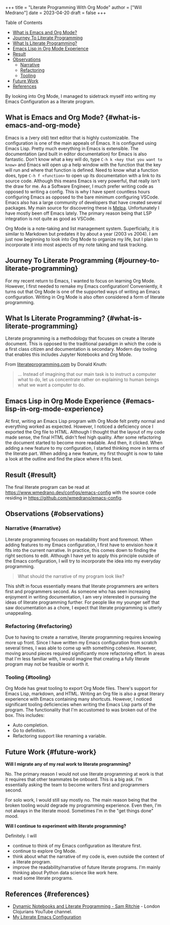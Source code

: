 +++
title = "Literate Programming With Org Mode"
author = ["Will Medrano"]
date = 2023-04-20
draft = false
+++

<div class="ox-hugo-toc toc">

<div class="heading">Table of Contents</div>

- [What is Emacs and Org Mode?](#what-is-emacs-and-org-mode)
- [Journey To Literate Programming](#journey-to-literate-programming)
- [What Is Literate Programming?](#what-is-literate-programming)
- [Emacs Lisp in Org Mode Experience](#emacs-lisp-in-org-mode-experience)
- [Result](#result)
- [Observations](#observations)
    - [Narrative](#narrative)
    - [Refactoring](#refactoring)
    - [Tooling](#tooling)
- [Future Work](#future-work)
- [References](#references)

</div>
<!--endtoc-->

<div class="SUMMARY">

By looking into Org Mode, I managed to sidetrack myself into writing my Emacs
Configuration as a literate program.

</div>


## What is Emacs and Org Mode? {#what-is-emacs-and-org-mode}

Emacs is a (very old) text editor that is highly customizable. The configuration
is one of the main appeals of Emacs. It is configured using Emacs Lisp. Pretty
much everything in Emacs is extensible. The documentation (and built in editor
documentation) for Emacs is also fantastic. Don't know what a key will do, type
`C-h k <key that you want to know>` and Emacs will open up a help window with
the function that the key will run and where that function is defined. Need to
know what a function does, type `C-h f <function>` to open up its documentation
with a link to its source code. Although this means Emacs is very powerful, that
really isn't the draw for me. As a Software Engineer, I much prefer writing code
as opposed to writing a config. This is why I have spent countless hours
configuring Emacs as opposed to the bare minimum configuring VSCode. Emacs also
has a large community of developers that have created several packages. My main
source for discovering these is [Melpa](https://melpa.org/#/). Unfortunately I have mostly been off
Emacs lately. The primary reason being that LSP integration is not quite as good
as VSCode.

Org Mode is a note-taking and list management system. Superficially, it is
similar to Markdown but predates it by about a year (2003 vs 2004). I am just
now beginning to look into Org Mode to organize my life, but I plan to
incorporate it into most aspects of my note taking and task tracking.


## Journey To Literate Programming {#journey-to-literate-programming}

For my recent return to Emacs, I wanted to focus on learning Org Mode. However,
I first needed to remake my Emacs configuration! Conveniently, it turns out that
Org Mode is one of the supported ways of writing an Emacs configuration. Writing
in Org Mode is also often considered a form of literate programming.


## What Is Literate Programming? {#what-is-literate-programming}

Literate programming  is a methodology that focuses on create a literate
document. This is opposed to the traditional paradigm in which the code is a
first class citizen and documentation is secondary. Modern day tooling that
enables this includes Jupyter Notebooks and Org Mode.

From [literateprogramming.com](https://www.literateprogramming.com) by Donald Knuth:

> ... Instead of imagining that our main task is to instruct a computer what to
> do, let us concentrate rather on explaining to human beings what we want a
> computer to do.


## Emacs Lisp in Org Mode Experience {#emacs-lisp-in-org-mode-experience}

At first, writing an Emacs Lisp program with Org Mode felt pretty normal and
everything worked as expected. However, I noticed a deficiency once I exported
the Org file to HTML. Although I thought that the layout of my code made sense,
the final HTML didn't feel high quality. After some refactoring the document
started to become more readable. And then, it clicked. When adding a new feature
to my configuration, I started thinking more in terms of the literate part. When
adding a new feature, my first thought is now to take a look at the outline and
find the place where it fits best.


## Result {#result}

The final literate program can be read at
<https://www.wmedrano.dev/configs/emacs-config> with the source code residing in
<https://github.com/wmedrano/emacs-config>.


## Observations {#observations}


### Narrative {#narrative}

Literate programming focuses on readability front and foremost. When adding
features to my Emacs configuration, I first have to envision how it fits into
the current narrative. In practice, this comes down to finding the right
sections to edit. Although I have yet to apply this principle outside of the
Emacs configuration, I will try to incorporate the idea into my everyday
programming.

> What should the narrative of my program look like?

This shift in focus essentially means that literate programmers are writers
first and programmers second. As someone who has seen increasing enjoyment in
writing documentation, I am very interested in pursuing the ideas of literate
programming further. For people like my younger self that saw documentation as a
chore, I expect that literate programming is utterly unappealing.


### Refactoring {#refactoring}

Due to having to create a narrative, literate programming requires knowing more
up front. Since I have written my Emacs configuration from scratch several
times, I was able to come up with something cohesive. However, moving around
pieces required significantly more refactoring effort. In areas that I'm less
familiar with, I would imagine that creating a fully literate program may not be
feasible or worth it.


### Tooling {#tooling}

Org Mode has great tooling to export Org Mode files. There's support for Emacs
Lisp, markdown, and HTML. Writing an Org file is also a great literary
experience with Emacs containing many shortcuts. However, I noticed significant
tooling deficiencies when writing the Emacs Lisp parts of the program. The
functionality that I'm accustomed to was broken out of the box. This includes:

-   Auto completion.
-   Go to definition.
-   Refactoring support like renaming a variable.


## Future Work {#future-work}

**Will I migrate any of my real work to literate programming?**

No. The primary reason I would not use literate programming at work is that it
requires that other teammates be onboard. This is a big ask. I'm essentially
asking the team to become writers first and programmers second.

For solo work, I would still say mostly no. The main reason being that the
broken tooling would degrade my programming experience. Even then, I'm not
always in the literate mood. Sometimes I'm in the "get things done" mood.

**Will I continue to experiment with literate programming?**

Definitely. I will

-   continue to think of my Emacs configuration as literature first.
-   continue to explore Org Mode.
-   think about what the narrative of my code is, even outside the context of a
    literate program.
-   improve the readability/narrative of future literate programs. I'm mainly
    thinking about Python data science like work here.
-   read some literate programs.


## References {#references}

-   [Dynamic Notebooks and Literate Programming - Sam Ritchie](https://www.youtube.com/watch?v=UCEzBNh9ufs) - London Clojurians
    YouTube channel.
-   [My Literate Emacs Configuration](https://www.wmedrano.dev/configs/emacs-config)

